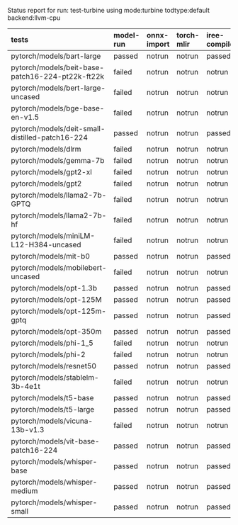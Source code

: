 Status report for run: test-turbine using mode:turbine todtype:default backend:llvm-cpu

| tests                                            | model-run   | onnx-import   | torch-mlir   | iree-compile   | inference   |
|:-------------------------------------------------|:------------|:--------------|:-------------|:---------------|:------------|
| pytorch/models/bart-large                        | passed      | notrun        | notrun       | passed         | mismatch    |
| pytorch/models/beit-base-patch16-224-pt22k-ft22k | failed      | notrun        | notrun       | notrun         | notrun      |
| pytorch/models/bert-large-uncased                | failed      | notrun        | notrun       | notrun         | notrun      |
| pytorch/models/bge-base-en-v1.5                  | failed      | notrun        | notrun       | notrun         | notrun      |
| pytorch/models/deit-small-distilled-patch16-224  | passed      | notrun        | notrun       | passed         | passed      |
| pytorch/models/dlrm                              | failed      | notrun        | notrun       | notrun         | notrun      |
| pytorch/models/gemma-7b                          | failed      | notrun        | notrun       | notrun         | notrun      |
| pytorch/models/gpt2-xl                           | failed      | notrun        | notrun       | notrun         | notrun      |
| pytorch/models/gpt2                              | failed      | notrun        | notrun       | notrun         | notrun      |
| pytorch/models/llama2-7b-GPTQ                    | failed      | notrun        | notrun       | notrun         | notrun      |
| pytorch/models/llama2-7b-hf                      | failed      | notrun        | notrun       | notrun         | notrun      |
| pytorch/models/miniLM-L12-H384-uncased           | failed      | notrun        | notrun       | notrun         | notrun      |
| pytorch/models/mit-b0                            | passed      | notrun        | notrun       | passed         | mismatch    |
| pytorch/models/mobilebert-uncased                | failed      | notrun        | notrun       | notrun         | notrun      |
| pytorch/models/opt-1.3b                          | passed      | notrun        | notrun       | passed         | mismatch    |
| pytorch/models/opt-125M                          | passed      | notrun        | notrun       | passed         | mismatch    |
| pytorch/models/opt-125m-gptq                     | passed      | notrun        | notrun       | passed         | mismatch    |
| pytorch/models/opt-350m                          | passed      | notrun        | notrun       | passed         | mismatch    |
| pytorch/models/phi-1_5                           | failed      | notrun        | notrun       | notrun         | notrun      |
| pytorch/models/phi-2                             | failed      | notrun        | notrun       | notrun         | notrun      |
| pytorch/models/resnet50                          | passed      | notrun        | notrun       | passed         | passed      |
| pytorch/models/stablelm-3b-4e1t                  | failed      | notrun        | notrun       | notrun         | notrun      |
| pytorch/models/t5-base                           | passed      | notrun        | notrun       | passed         | mismatch    |
| pytorch/models/t5-large                          | passed      | notrun        | notrun       | passed         | mismatch    |
| pytorch/models/vicuna-13b-v1.3                   | failed      | notrun        | notrun       | notrun         | notrun      |
| pytorch/models/vit-base-patch16-224              | passed      | notrun        | notrun       | passed         | passed      |
| pytorch/models/whisper-base                      | passed      | notrun        | notrun       | passed         | mismatch    |
| pytorch/models/whisper-medium                    | passed      | notrun        | notrun       | passed         | mismatch    |
| pytorch/models/whisper-small                     | passed      | notrun        | notrun       | passed         | mismatch    |
